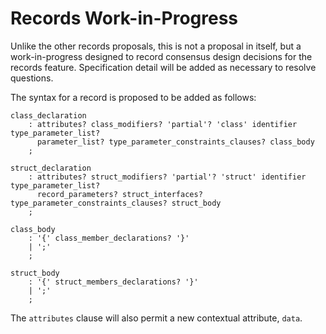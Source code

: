 # Records Work-in-Progress

Unlike the other records proposals, this is not a proposal in itself, but a work-in-progress designed to record consensus design
decisions for the records feature. Specification detail will be added as necessary to resolve questions.

The syntax for a record is proposed to be added as follows:

```antlr
class_declaration
    : attributes? class_modifiers? 'partial'? 'class' identifier type_parameter_list?
      parameter_list? type_parameter_constraints_clauses? class_body
    ;

struct_declaration
    : attributes? struct_modifiers? 'partial'? 'struct' identifier type_parameter_list?
      record_parameters? struct_interfaces? type_parameter_constraints_clauses? struct_body
    ;

class_body
    : '{' class_member_declarations? '}'
    | ';'
    ;

struct_body
    : '{' struct_members_declarations? '}'
    | ';'
    ;
```

The `attributes` clause will also permit a new contextual attribute, `data`.
